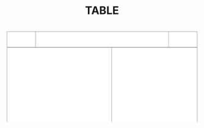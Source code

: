 <h1 align="center">TABLE</h1>
<br>
 <a href=""> 
   <img src="https://github.com/13-Bhupendra/table-html-/blob/main/output.png">
 </a>
